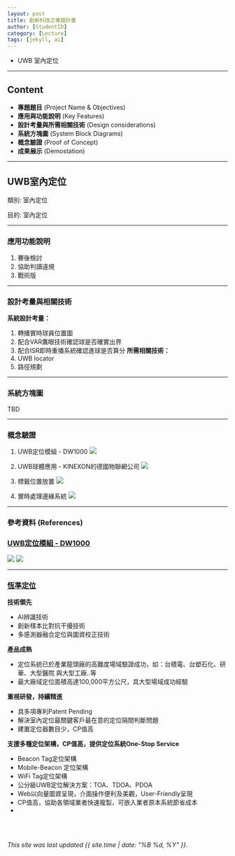 ```yaml
---
layout: post
title: 創新科技之專題計畫
author: [StudentID]
category: [Lecture]
tags: [jekyll, ai]
---
```


 - UWB 室內定位

---
## Content
* **專題題目** (Project Name & Objectives)
* **應用與功能說明** (Key Features)
* **設計考量與所需相關技術** (Design considerations)
* **系統方塊圖** (System Block Diagrams)
* **概念驗證** (Proof of Concept)
* **成果展示** (Demostation)

---
## UWB室內定位
類別: 室內定位 <br>

目的: 室內定位<br>

---
### 應用功能說明
1. 賽後檢討
2. 協助判讀違規
3. 戰術版

---
### 設計考量與相關技術
**系統設計考量：**<br>
1. 轉播實時球員位置圖
2. 配合VAR鷹眼技術確認球是否確實出界
3. 配合ISR即時重播系統確認進球是否算分
**所需相關技術：**<br>
1. UWB locator
2. 路徑規劃

---
### 系統方塊圖
TBD

---
### 概念驗證
1. UWB定位模組 - DW1000
![](https://a.rimg.com.tw/c1/10a/f17/zhoudeping/b/9e/22319681726366_369.jpg)

2. UWB球體應用 - KINEXON的德國物聯網公司
![](https://www.eet-china.com/d/file/word/image/18942a8b300fd805dbd998693933dff6.jpg)

3. 標籤位置放置
![](https://img-blog.csdnimg.cn/1f5ae3707a944d1d9a45d8be707d5b15.png)

4. 實時處理邊緣系統
![](https://pic1.zhimg.com/80/v2-bc9e5a450ea1183c0891c796b551513c_720w.webp)

---
### 參考資料 (References)
 ### [UWB定位模組 - DW1000](https://www.ruten.com.tw/item/show?22319681726366)
![](https://a.rimg.com.tw/c1/10a/f17/zhoudeping/b/9e/22319681726366_369.jpg)
![](https://a.rimg.com.tw/c1/5e7/e27/zhedagang/d/f8/22318635141624_549.jpg)

---
### [恆準定位](https://p2-positioning.com/company.html)
**技術領先**<br>
* AI辨識技術
* 創新樣本比對抗干擾技術
* 多感測器融合定位與圖資校正技術

**產品成熟**<br>
* 定位系統已於產業龍頭廠的高難度場域驗證成功，如：台積電、台塑石化、研華、大型醫院 與大型工廠..等
* 最大廠域定位面積高達100,000平方公尺，具大型場域成功經驗

**重視研發，持續精進**<br>
* 具多項專利Patent Pending
* 解決室內定位最關鍵客戶最在意的定位隔間判斷問題
* 建置定位器數目少，CP值高

**支援多種定位架構，CP值高，提供定位系統One-Stop Service**<br>
* Beacon Tag定位架構
* Mobile-Beacon 定位架構
* WiFi Tag定位架構
* 公分級UWB定位解決方案：TOA、TDOA、PDOA
* Web以向量圖資呈現，介面操作便利及美觀，User-Friendly呈現
* CP值高，協助各領域業者快速複製，可嵌入業者原本系統節省成本
* 
<br>
<br>

*This site was last updated {{ site.time | date: "%B %d, %Y" }}.*


